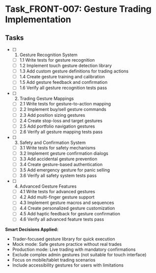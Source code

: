 # Task_FRONT-007: Gesture Trading Implementation

## Tasks

- [ ] 1. Gesture Recognition System
  - [ ] 1.1 Write tests for gesture recognition
  - [ ] 1.2 Implement touch gesture detection library
  - [ ] 1.3 Add custom gesture definitions for trading actions
  - [ ] 1.4 Create gesture training and calibration
  - [ ] 1.5 Add gesture feedback and confirmation
  - [ ] 1.6 Verify all gesture recognition tests pass

- [ ] 2. Trading Gesture Mappings
  - [ ] 2.1 Write tests for gesture-to-action mapping
  - [ ] 2.2 Implement buy/sell gesture commands
  - [ ] 2.3 Add position sizing gestures
  - [ ] 2.4 Create stop-loss and target gestures
  - [ ] 2.5 Add portfolio navigation gestures
  - [ ] 2.6 Verify all gesture mapping tests pass

- [ ] 3. Safety and Confirmation System
  - [ ] 3.1 Write tests for safety mechanisms
  - [ ] 3.2 Implement gesture confirmation dialogs
  - [ ] 3.3 Add accidental gesture prevention
  - [ ] 3.4 Create gesture-based authentication
  - [ ] 3.5 Add emergency gesture for panic selling
  - [ ] 3.6 Verify all safety system tests pass

- [ ] 4. Advanced Gesture Features
  - [ ] 4.1 Write tests for advanced gestures
  - [ ] 4.2 Add multi-finger gesture support
  - [ ] 4.3 Implement gesture macros and sequences
  - [ ] 4.4 Create personalized gesture customization
  - [ ] 4.5 Add haptic feedback for gesture confirmation
  - [ ] 4.6 Verify all advanced feature tests pass

**Smart Decisions Applied:**
- Trader-focused gesture library for quick execution
- Mock mode: Safe gesture practice without real trades
- Production mode: Live trading with mandatory confirmations
- Exclude complex admin gestures (not suitable for touch interface)
- Focus on mobile/tablet trading scenarios
- Include accessibility gestures for users with limitations